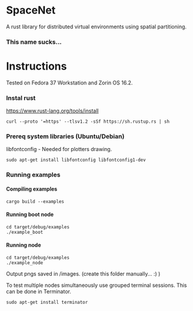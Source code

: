 # SpaceNet
A rust library for distributed virtual environments using spatial partitioning.
### This name sucks...

# Instructions
Tested on Fedora 37 Workstation and Zorin OS 16.2.
### Instal rust
https://www.rust-lang.org/tools/install
```console
curl --proto '=https' --tlsv1.2 -sSf https://sh.rustup.rs | sh
```

### Prereq system libraries (Ubuntu/Debian)
libfontconfig - Needed for plotters drawing.
```console
sudo apt-get install libfontconfig libfontconfig1-dev
```
### Running examples
#### Compiling examples
```console
cargo build --examples
```

#### Running boot node
```console
cd target/debug/examples
./example_boot
```

#### Running node
```console
cd target/debug/examples
./example_node
```
Output pngs saved in /images. (create this folder manually... :) )

To test multiple nodes simultaneously use grouped terminal sessions. 
This can be done in Terminator.  
```console
sudo apt-get install terminator
```




